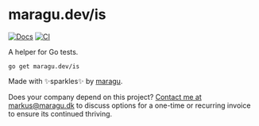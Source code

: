 # maragu.dev/is

[![Docs](https://pkg.go.dev/badge/maragu.dev/is)](https://pkg.go.dev/maragu.dev/is)
[![CI](https://github.com/maragudk/is/actions/workflows/ci.yml/badge.svg)](https://github.com/maragudk/is/actions/workflows/ci.yml)

A helper for Go tests.

```shell
go get maragu.dev/is
```

Made with ✨sparkles✨ by [maragu](https://www.maragu.dev/).

Does your company depend on this project? [Contact me at markus@maragu.dk](mailto:markus@maragu.dk?Subject=Supporting%20your%20project) to discuss options for a one-time or recurring invoice to ensure its continued thriving.
